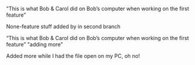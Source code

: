 
"This is what Bob & Carol did on Bob’s computer when working on the first feature”

None-feature stuff added by in second branch

“This is what Bob & Carol did on Bob’s computer when working on the first feature” "adding more"

Added more while I had the file open on my PC, oh no!
